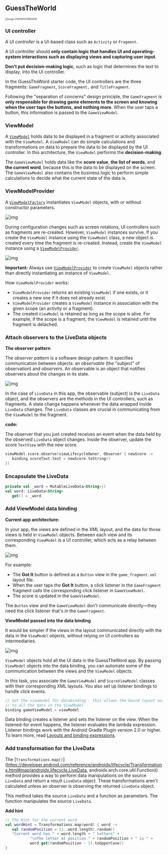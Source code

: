## GuessTheWorld 

<img src="/Users/caojun/Library/Application Support/typora-user-images/image-20200612210604216.png" alt="image-20200612210604216" style="zoom:50%;" />

### UI controller

A *UI controller* is a UI-based class such as `Activity` or `Fragment`. 

A UI controller should **only contain logic that handles UI and operating-system interactions such as displaying views and capturing user input**. 

**Don't put decision-making logic**, such as logic that determines the text to display, into the UI controller.

In the GuessTheWord starter code, the UI controllers are the three fragments: `GameFragment`, `ScoreFragment,` and `TitleFragment`. 

Following the "separation of concerns" design principle, the `GameFragment` is **only responsible for drawing game elements to the screen and knowing when the user taps the buttons, and nothing more**. When the user taps a button, this information is passed to the `GameViewModel`.

### ViewModel

A [`ViewModel`](https://developer.android.com/reference/android/arch/lifecycle/ViewModel) holds data to be displayed in a fragment or activity associated with the `ViewModel`. A `ViewModel` can do simple calculations and transformations on data to prepare the data to be displayed by the UI controller. In this architecture, the `ViewModel` performs the **decision-making**.

The `GameViewModel` holds data like the **score value**, **the list of words**, and **the current word**, because this is the data to be displayed on the screen. The `GameViewModel` also contains the business logic to perform simple calculations to decide what the current state of the data is.

### ViewModelProvider

A [`ViewModelFactory`](https://developer.android.com/reference/android/arch/lifecycle/ViewModelProvider.Factory) instantiates `ViewModel` objects, with or without constructor parameters.

![img](https://codelabs.developers.google.com/codelabs/kotlin-android-training-view-model/img/d115344705100cf1.png)

During configuration changes such as screen rotations, UI controllers such as fragments are re-created. However, `ViewModel` instances survive. If you create the `ViewModel` instance using the `ViewModel` class, a new object is created every time the fragment is re-created. Instead, create the `ViewModel` instance using a [`ViewModelProvider`](https://developer.android.com/reference/android/arch/lifecycle/ViewModelProvider).

![img](https://codelabs.developers.google.com/codelabs/kotlin-android-training-view-model/img/4b1c6b4b4c62a8ef.png)

**Important:** Always use [`ViewModelProvider`](https://developer.android.com/reference/android/arch/lifecycle/ViewModelProvider) to create `ViewModel` objects rather than directly instantiating an instance of `ViewModel`.

How `ViewModelProvider` works:

- `ViewModelProvider` returns an existing `ViewModel` if one exists, or it creates a new one if it does not already exist.
- `ViewModelProvider` creates a `ViewModel` instance in association with the given scope (an activity or a fragment).
- The created `ViewModel` is retained as long as the scope is alive. For example, if the scope is a fragment, the `ViewModel` is retained until the fragment is detached.

### Attach observers to the LiveData objects

**The observer pattern**

The *observer pattern* is a software design pattern. It specifies communication between objects: an *observable* (the "subject" of observation) and *observers*. An observable is an object that notifies observers about the changes in its state.

![img](https://codelabs.developers.google.com/codelabs/kotlin-android-training-live-data/img/b608df5e5e5fa4f8.png)

In the case of `LiveData` in this app, the observable (subject) is the `LiveData` object, and the observers are the methods in the UI controllers, such as fragments. A state change happens whenever the data wrapped inside `LiveData` changes. The `LiveData` classes are crucial in communicating from the `ViewModel` to the fragment.

**code:**

The observer that you just created receives an event when the data held by the observed `LiveData` object changes. Inside the observer, update the score `TextView` with the new score.

```kotlin
viewModel.score.observe(viewLifecycleOwner, Observer { newScore ->
   binding.scoreText.text = newScore.toString()
})
```

### Encapsulate the LiveData

```kotlin
private val _word = MutableLiveData<String>()
val word: LiveData<String>
   get() = _word
```

### Add ViewModel data binding

**Current app architecture:**

In your app, the views are defined in the XML layout, and the data for those views is held in `ViewModel` objects. Between each view and its corresponding `ViewModel` is a UI controller, which acts as a relay between them.

![img](https://codelabs.developers.google.com/codelabs/kotlin-android-training-live-data-data-binding/img/3f68038d95411119.png)

For example:

- The **Got It** button is defined as a `Button` view in the `game_fragment.xml` layout file.
- When the user taps the **Got It** button, a click listener in the `GameFragment` fragment calls the corresponding click listener in `GameViewModel`.
- The score is updated in the `GameViewModel`.

The `Button` view and the `GameViewModel` don't communicate directly—they need the click listener that's in the `GameFragment`.

**ViewModel passed into the data binding**

It would be simpler if the views in the layout communicated directly with the data in the `ViewModel` objects, without relying on UI controllers as intermediaries.

![img](https://codelabs.developers.google.com/codelabs/kotlin-android-training-live-data-data-binding/img/7f26738df2266dd6.png)

`ViewModel` objects hold all the UI data in the GuessTheWord app. By passing `ViewModel` objects into the data binding, you can automate some of the communication between the views and the `ViewModel` objects.

In this task, you associate the `GameViewModel` and `ScoreViewModel` classes with their corresponding XML layouts. You also set up listener bindings to handle click events.

```kotlin
// Set the viewmodel for databinding - this allows the bound layout access 
// to all the data in the ViewModel
binding.gameViewModel = viewModel
```

Data binding creates a listener and sets the listener on the view. When the listened-for event happens, the listener evaluates the lambda expression. Listener bindings work with the Android Gradle Plugin version 2.0 or higher. To learn more, read [Layouts and binding expressions](https://developer.android.com/topic/libraries/data-binding/expressions#listener_bindings).

### Add transformation for the LiveData

The [`Transformations.map()`](https://developer.android.com/reference/androidx/lifecycle/Transformations.html#map(androidx.lifecycle.LiveData, androidx.arch.core.util.Function)) method provides a way to perform data manipulations on the source `LiveData` and return a result `LiveData` object. These transformations aren't calculated unless an observer is observing the returned `LiveData` object.

This method takes the source `LiveData` and a function as parameters. The function manipulates the source `LiveData`.

**Add hint**

```kotlin
// The Hint for the current word
val wordHint = Transformations.map(word) { word ->
   val randomPosition = (1..word.length).random()
   "Current word has " + word.length + " letters" +
           "\nThe letter at position " + randomPosition + " is " +
           word.get(randomPosition - 1).toUpperCase()
}
```

